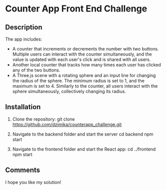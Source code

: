 # Counter App Front End Challenge

## Description

The app includes:

- A counter that increments or decrements the number with two buttons. Multiple users can interact with the counter simultaneously, and the value is updated with each user's click and is shared with all users.
- Another local counter that tracks how many times each user has clicked any of the two buttons.
- A Three.js scene with a rotating sphere and an input line for changing the radius of the sphere. The minimum radius is set to 1, and the maximum is set to 4. Similarly to the counter, all users interact with the sphere simultaneously, collectively changing its radius.

## Installation

1. Clone the repository:
   git clone https://github.com/dzimika/counterapp_challenge.git

2. Navigate to the backend folder and start the server
   cd backend
   npm start

3. Navigate to the frontend folder and start the React app:
   cd ../frontend
   npm start

## Comments
I hope you like my solution!
